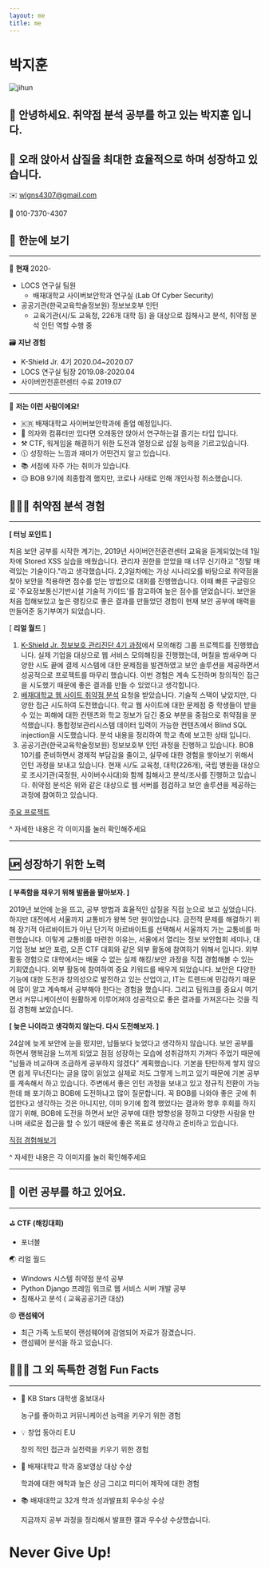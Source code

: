 ```yaml
---
layout: me
title: me
---
```


# 박지훈
![jihun](https://user-images.githubusercontent.com/53769866/105623655-b154e600-5e5e-11eb-8ba6-1b8bd6b232bf.png)

## 👋 안녕하세요. 취약점 분석 공부를 하고 있는 박지훈 입니다.

## 💺 오래 앉아서 삽질을 최대한 효율적으로 하며 성장하고 있습니다.

✉️  wlgns4307@gmail.com

📱 010-7370-4307

## 🔎 한눈에 보기

---

👦 **현재** 2020-

- LOCS 연구실 팀원
    - 배재대학교 사이버보안학과 연구실 (Lab Of Cyber Security)
- 공공기관(한국교육학술정보원) 정보보호부 인턴
    - 교육기관(시/도 교육청, 226개 대학 등) 을 대상으로 침해사고 분석, 취약점 분석 인턴 역할 수행 중

🗃 **지난 경험**

- K-Shield Jr. 4기 2020.04~2020.07
- LOCS 연구실 팀장 2019.08-2020.04
- 사이버안전훈련센터 수료 2019.07

---

💫 **저는 이런 사람이에요!** 

- 🇰🇷 배재대학교 사이버보안학과에 졸업 예정입니다.
- 💺 의자와 컴퓨터만 있다면 오래동안 앉아서 연구하는걸 즐기는 타입 입니다.
- ⚒️ CTF, 워게임을 해결하기 위한 도전과 열정으로 삽질 능력을 기르고있습니다.
- 🕦 성장하는 느낌과 재미가 어떤건지 알고 있습니다.
- 📚 서점에 자주 가는 취미가 있습니다.
- 😥 BOB 9기에 최종합격 했지만, 코로나 사태로 인해 개인사정 취소했습니다.

## 👨🏻‍💻  취약점 분석 경험

---

**[ 터닝 포인트 ]**

처음 보안 공부를 시작한 계기는, 2019년 사이버안전훈련센터 교육을 듣게되었는데 1일차에 Stored XSS 실습을 배웠습니다. 관리자 권한을 얻었을 때 너무 신기하고 "정말 매력있는 기술이다."라고 생각했습니다.  2,3일차에는 가상 시나리오를 바탕으로 취약점을 찾아 보안을 적용하면 점수를 얻는 방법으로 대회를 진행했습니다. 이때 빠른 구글링으로 '주요정보통신기반시설 기술적 가이드'를 참고하여 높은 점수를 얻었습니다. 보안을 처음 접해보았고 높은 랭킹으로 좋은 결과를 만들었던 경험이 현재 보안 공부에 매력을 만들어준 동기부여가 되었습니다. 

[ **리얼 월드** ] 

1. [K-Shield Jr. 정보보호 관리진단 4기 과정](https://easy-day.github.io/20210123/test1)에서 모의해킹 그룹 프로젝트를 진행했습니다. 실제 기업을 대상으로 웹 서비스 모의해킹을 진행했는데, 며칠을 밤새우며 다양한 시도 끝에 결제 시스템에 대한 문제점을 발견하였고 보안 솔루션을 제공하면서 성공적으로 프로젝트를 마무리 했습니다. 이번 경험은 계속 도전하며 창의적인 접근을 시도했기 때문에 좋은 결과를 만들 수 있었다고 생각합니다.
2. [배재대학교 웹 사이트 취약점 분석](https://easy-day.github.io/20210123/test1) 요청을 받았습니다. 기술적 스택이 낮았지만, 다양한 접근 시도하여 도전했습니다. 학교 웹 사이트에 대한 문제점 중 학생들이 받을 수 있는 피해에 대한 컨텐츠와 학교 정보가 담긴 중요 부분을 중점으로 취약점을 분석했습니다. 통합정보관리시스템 데이터 입력이 가능한 컨텐츠에서 Blind SQL injection을 시도했습니다.  분석 내용을 정리하여 학교 측에 보고한 상태 입니다.
3. 공공기관(한국교육학술정보원) 정보보호부 인턴 과정을 진행하고 있습니다. BOB 10기를 준비하면서 경제적 부담감을 줄이고, 실무에 대한 경험을 쌓아보기 위해서 인턴 과정을 보내고 있습니다. 현재 시/도 교육청, 대학(226개), 국립 병원을 대상으로 조사기관(국정원, 사이버수사대)와 함께 침해사고 분석/조사를 진행하고 있습니다. 취약점 분석은 위와 같은 대상으로 웹 서버를 점검하고 보안 솔루션을 제공하는 과정에 참여하고 있습니다. 

[주요 프로젝트](https://easy-day.github.io/20170916/markdown-test-page)

^ 자세한 내용은 각 이미지를 눌러 확인해주세요

---

## 🆙  성장하기 위한 노력

---

**[ 부족함을 채우기 위해 발품을 팔아보자. ]**

2019년 보안에 눈을 뜨고, 공부 방법과 효율적인 삽질을 직접 눈으로 보고 싶었습니다. 하지만 대전에서 서울까지 교통비가 왕복 5만 원이었습니다. 금전적 문제를 해결하기 위해 장기적 아르바이트가 아닌 단기적 아르바이트를 선택해서 서울까지 가는 교통비를 마련했습니다. 이렇게 교통비를 마련한 이유는, 서울에서 열리는 정보 보안협회 세미나, 대기업 정보 보안 포럼, 오픈 CTF 대회와 같은 외부 활동에 참여하기 위해서 입니다. 외부 활동 경험으로 대학에서는 배울 수 없는 실제 해킹/보안 과정을 직접 경험해볼 수 있는 기회였습니다. 외부 활동에 참여하여 중요 키워드를 배우게 되었습니다. 보안은 다양한 기능에 대한 도전과 창의성으로 발전하고 있는 산업이고, IT는 트렌드에 민감하기 때문에 많이 알고 계속해서 공부해야 한다는 경험을 했습니다. 그리고 팀워크를 중요시 여기면서 커뮤니케이션이 원활하게 이루어져야 성공적으로 좋은 결과를 가져온다는 것을 직접 경험해 보았습니다. 

**[ 늦은 나이라고 생각하지 않는다. 다시 도전해보자. ]**

24살에 늦게 보안에 눈을 떴지만, 남들보다 늦었다고 생각하지 않습니다. 보안 공부를 하면서 행복감을 느끼게 되었고 점점 성장하는 모습에 성취감까지 가져다 주었기 때문에 "남들과 비교하며 조급하게 공부하지 않겠다" 계획했습니다. 기본을 탄탄하게 쌓지 않으면 쉽게 무너진다는 글을 많이 읽었고 실제로 저도 그렇게 느끼고 있기 때문에 기본 공부를 계속해서 하고 있습니다. 주변에서 좋은 인턴 과정을 보내고 있고 정규직 전환이 가능한데 왜 포기하고 BOB에 도전하냐고 많이 질문합니다.  꼭 BOB를 나와야 좋은 곳에 취업한다고 생각하는 것은 아니지만, 이미 9기에 합격 했었다는 결과와 향후 후회를 하지 않기 위해, BOB에 도전을 하면서 보안 공부에 대한 방향성을 정하고 다양한 사람을 만나며 새로운 접근을 할 수 있기 때문에 좋은 목표로 생각하고 준비하고 있습니다. 

[직접 경험해보기](https://www.notion.so/d2c8afea746e4f31bb06b803956a06c6)

^ 자세한 내용은 각 이미지를 눌러 확인해주세요

---

## 💫 이런 공부를 하고 있어요.

---

⛳ **CTF (해킹대회)**

- 포너블

🌏 리얼 월드

- Windows 시스템 취약점 분석 공부
- Python Django 프레임 워크로 웹 서비스  서버 개발 공부
- 침해사고 분석 ( 교육공공기관 대상)

😡 **랜섬웨어**

- 최근 가족 노트북이 랜섬웨어에 감염되어 자료가 잠겼습니다.
- 랜섬웨어 분석을 하고 있습니다.

## 🤹🏻‍♀️ 그 외 독특한 경험 Fun Facts

---

- 🏀 KB Stars 대학생 홍보대사

    농구를 좋아하고 커뮤니케이션 능력을 키우기 위한 경험

- 💡 창업 동아리 E.U

    창의 적인 접근과 실천력을 키우기 위한 경험

- 💯 배재대학교 학과 홍보영상 대상 수상

    학과에 대한 애착과 높은 상금 그리고 미디어 제작에 대한 경험 

- 📚 배재대학교 32개 학과 성과발표회 우수상 수상

    지금까지 공부 과정을 정리해서 발표한 결과 우수상 수상했습니다.

# Never Give Up!
